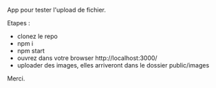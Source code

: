 App pour tester l'upload de fichier.

Etapes :
- clonez le repo
- npm i
- npm start
- ouvrez dans votre browser http://localhost:3000/
- uploader des images, elles arriveront dans le dossier public/images

Merci.
